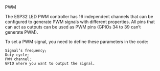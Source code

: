 PWM

The ESP32 LED PWM controller has 16 independent channels that can be configured to generate PWM signals with different properties. All pins that can act as outputs can be used as PWM pins (GPIOs 34 to 39 can’t generate PWM).

To set a PWM signal, you need to define these parameters in the code:

    Signal’s frequency;
    Duty cycle;
    PWM channel;
    GPIO where you want to output the signal.